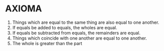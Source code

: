 # AXIOMA

1. Things which are equal to the same thing are also equal to one another.
2. If equals be added to equals, the wholes are equal.
3. If equals be subtracted from equals, the remainders are equal.
4. Things which coincide with one another are equal to one another.
5. The whole is greater than the part